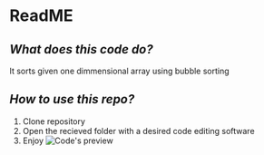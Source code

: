 # **ReadME**
## ***What does this code do?***
It sorts given one dimmensional array using bubble sorting
## ***How to use this repo?***
1. Clone repository
2. Open the recieved folder with a desired code editing software
3. Enjoy
![Code's preview](https://drive.google.com/file/d/1hSly4s0eiNgnrVZ12V-bc77DLEYXT2hl/view?usp=sharing)    
